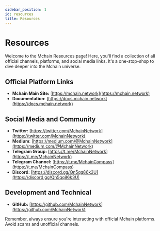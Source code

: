 ```yaml
---
sidebar_position: 1
id: resources
title: Resources
---
```


# Resources

Welcome to the Mchain Resources page! Here, you'll find a collection of all official channels, platforms, and social media links. It's a one-stop-shop to dive deeper into the Mchain universe.

## Official Platform Links
- **Mchain Main Site:** [https://mchain.network](https://mchain.network)
- **Documentation:** [https://docs.mchain.network](https://docs.mchain.network)

## Social Media and Community
- **Twitter:** [https://twitter.com/MchainNetwork](https://twitter.com/MchainNetwork)
- **Medium:** [https://medium.com/@MchainNetwork](https://medium.com/@MchainNetwork)
- **Telegram Group:** [https://t.me/MchainNetwork](https://t.me/MchainNetwork)
- **Telegram Channel:** [https://t.me/MchainCompass](https://t.me/MchainCompass)
- **Discord:** [https://discord.gg/Qn5qq86k3U](https://discord.gg/Qn5qq86k3U)

## Development and Technical
- **GitHub:** [https://github.com/MchainNetwork](https://github.com/MchainNetwork)

Remember, always ensure you're interacting with official Mchain platforms. Avoid scams and unofficial channels.

